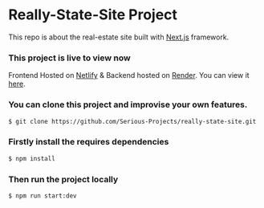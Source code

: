 # Really-State-Site Project

This repo is about the real-estate site built with [Next.js](https://nextjs.org/) framework.

### This project is live to view now

Frontend Hosted on [Netlify](https://render.com/) & Backend hosted on [Render](https://netlify.com/).
You can view it [here](https://really-state-site.netlify.app/).

### You can clone this project and improvise your own features.

```bash
$ git clone https://github.com/Serious-Projects/really-state-site.git
```

### Firstly install the requires dependencies

```bash
$ npm install
```

### Then run the project locally

```bash
$ npm run start:dev
```
